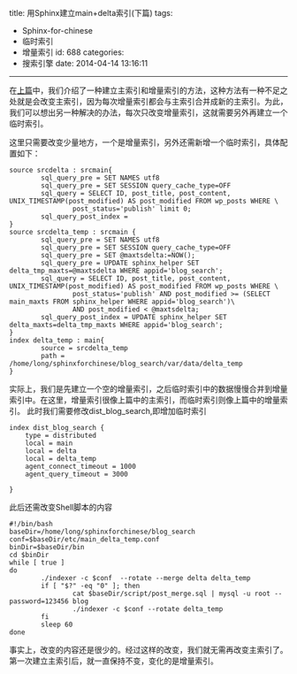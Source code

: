 title: 用Sphinx建立main+delta索引(下篇)
tags:
  - Sphinx-for-chinese
  - 临时索引
  - 增量索引
id: 688
categories:
  - 搜索引擎
date: 2014-04-14 13:16:11
---

在[上篇](http://program.dengshilong.org/2014/04/14/用sphinx建立maindelta索引上篇/)中，我们介绍了一种建立主索引和增量索引的方法，这种方法有一种不足之处就是会改变主索引，因为每次增量索引都会与主索引合并成新的主索引。为此，我们可以想出另一种解决的办法，每次只改变增量索引，这就需要另外再建立一个临时索引。


这里只需要改变少量地方，一个是增量索引，另外还需新增一个临时索引，具体配置如下：
```
source srcdelta : srcmain{
        sql_query_pre = SET NAMES utf8
        sql_query_pre = SET SESSION query_cache_type=OFF
        sql_query = SELECT ID, post_title, post_content, UNIX_TIMESTAMP(post_modified) AS post_modified FROM wp_posts WHERE \
                post_status='publish' limit 0;
        sql_query_post_index =
}
source srcdelta_temp : srcmain {
        sql_query_pre = SET NAMES utf8
        sql_query_pre = SET SESSION query_cache_type=OFF
        sql_query_pre = SET @maxtsdelta:=NOW();
        sql_query_pre = UPDATE sphinx_helper SET delta_tmp_maxts=@maxtsdelta WHERE appid='blog_search';
        sql_query = SELECT ID, post_title, post_content, UNIX_TIMESTAMP(post_modified) AS post_modified FROM wp_posts WHERE \
                post_status='publish' AND post_modified >= (SELECT main_maxts FROM sphinx_helper WHERE appid='blog_search')\
                AND post_modified < @maxtsdelta;
        sql_query_post_index = UPDATE sphinx_helper SET delta_maxts=delta_tmp_maxts WHERE appid='blog_search';
}
index delta_temp : main{
        source = srcdelta_temp
        path = /home/long/sphinxforchinese/blog_search/var/data/delta_temp
}
```
实际上，我们是先建立一个空的增量索引，之后临时索引中的数据慢慢合并到增量索引中。在这里，增量索引很像上篇中的主索引，而临时索引则像上篇中的增量索引。
此时我们需要修改dist_blog_search,即增加临时索引
```
index dist_blog_search {
    type = distributed
    local = main
    local = delta
    local = delta_temp
    agent_connect_timeout = 1000
    agent_query_timeout = 3000

}
```
此后还需改变Shell脚本的内容
```
#!/bin/bash
baseDir=/home/long/sphinxforchinese/blog_search
conf=$baseDir/etc/main_delta_temp.conf
binDir=$baseDir/bin
cd $binDir
while [ true ]
do
        ./indexer -c $conf  --rotate --merge delta delta_temp
        if [ "$?" -eq "0" ]; then
                cat $baseDir/script/post_merge.sql | mysql -u root --password=123456 blog
                ./indexer -c $conf --rotate delta_temp
        fi
        sleep 60
done
```
事实上，改变的内容还是很少的。经过这样的改变，我们就无需再改变主索引了。第一次建立主索引后，就一直保持不变，变化的是增量索引。

